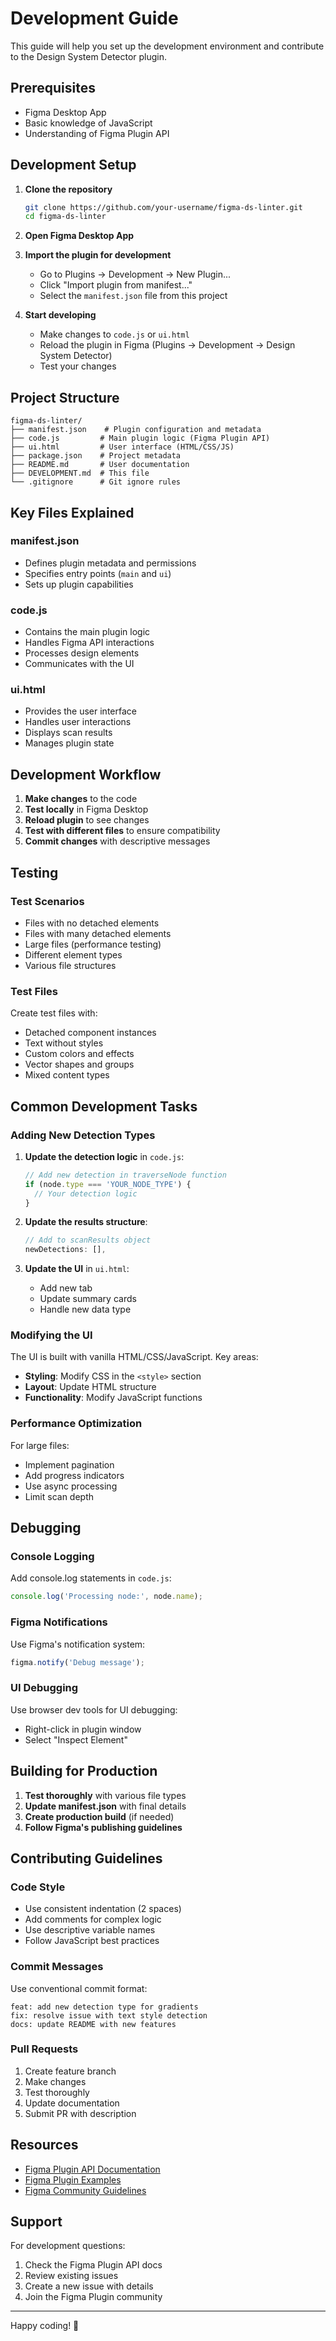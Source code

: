 # Development Guide

This guide will help you set up the development environment and contribute to the Design System Detector plugin.

## Prerequisites

- Figma Desktop App
- Basic knowledge of JavaScript
- Understanding of Figma Plugin API

## Development Setup

1. **Clone the repository**
   ```bash
   git clone https://github.com/your-username/figma-ds-linter.git
   cd figma-ds-linter
   ```

2. **Open Figma Desktop App**

3. **Import the plugin for development**
   - Go to Plugins → Development → New Plugin...
   - Click "Import plugin from manifest..."
   - Select the `manifest.json` file from this project

4. **Start developing**
   - Make changes to `code.js` or `ui.html`
   - Reload the plugin in Figma (Plugins → Development → Design System Detector)
   - Test your changes

## Project Structure

```
figma-ds-linter/
├── manifest.json    # Plugin configuration and metadata
├── code.js         # Main plugin logic (Figma Plugin API)
├── ui.html         # User interface (HTML/CSS/JS)
├── package.json    # Project metadata
├── README.md       # User documentation
├── DEVELOPMENT.md  # This file
└── .gitignore      # Git ignore rules
```

## Key Files Explained

### manifest.json
- Defines plugin metadata and permissions
- Specifies entry points (`main` and `ui`)
- Sets up plugin capabilities

### code.js
- Contains the main plugin logic
- Handles Figma API interactions
- Processes design elements
- Communicates with the UI

### ui.html
- Provides the user interface
- Handles user interactions
- Displays scan results
- Manages plugin state

## Development Workflow

1. **Make changes** to the code
2. **Test locally** in Figma Desktop
3. **Reload plugin** to see changes
4. **Test with different files** to ensure compatibility
5. **Commit changes** with descriptive messages

## Testing

### Test Scenarios
- Files with no detached elements
- Files with many detached elements
- Large files (performance testing)
- Different element types
- Various file structures

### Test Files
Create test files with:
- Detached component instances
- Text without styles
- Custom colors and effects
- Vector shapes and groups
- Mixed content types

## Common Development Tasks

### Adding New Detection Types

1. **Update the detection logic** in `code.js`:
   ```javascript
   // Add new detection in traverseNode function
   if (node.type === 'YOUR_NODE_TYPE') {
     // Your detection logic
   }
   ```

2. **Update the results structure**:
   ```javascript
   // Add to scanResults object
   newDetections: [],
   ```

3. **Update the UI** in `ui.html`:
   - Add new tab
   - Update summary cards
   - Handle new data type

### Modifying the UI

The UI is built with vanilla HTML/CSS/JavaScript. Key areas:
- **Styling**: Modify CSS in the `<style>` section
- **Layout**: Update HTML structure
- **Functionality**: Modify JavaScript functions

### Performance Optimization

For large files:
- Implement pagination
- Add progress indicators
- Use async processing
- Limit scan depth

## Debugging

### Console Logging
Add console.log statements in `code.js`:
```javascript
console.log('Processing node:', node.name);
```

### Figma Notifications
Use Figma's notification system:
```javascript
figma.notify('Debug message');
```

### UI Debugging
Use browser dev tools for UI debugging:
- Right-click in plugin window
- Select "Inspect Element"

## Building for Production

1. **Test thoroughly** with various file types
2. **Update manifest.json** with final details
3. **Create production build** (if needed)
4. **Follow Figma's publishing guidelines**

## Contributing Guidelines

### Code Style
- Use consistent indentation (2 spaces)
- Add comments for complex logic
- Use descriptive variable names
- Follow JavaScript best practices

### Commit Messages
Use conventional commit format:
```
feat: add new detection type for gradients
fix: resolve issue with text style detection
docs: update README with new features
```

### Pull Requests
1. Create feature branch
2. Make changes
3. Test thoroughly
4. Update documentation
5. Submit PR with description

## Resources

- [Figma Plugin API Documentation](https://www.figma.com/plugin-docs/)
- [Figma Plugin Examples](https://github.com/figma/plugin-examples)
- [Figma Community Guidelines](https://www.figma.com/community-guidelines/)

## Support

For development questions:
1. Check the Figma Plugin API docs
2. Review existing issues
3. Create a new issue with details
4. Join the Figma Plugin community

---

Happy coding! 🚀 